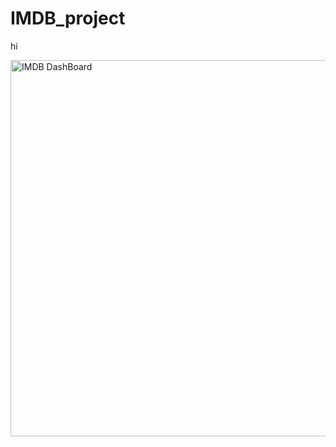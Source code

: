 # IMDB_project

hi

<img width="602" alt="IMDB DashBoard" src="https://github.com/Aryankr07/IMDB_project/assets/133600355/4f8dd948-17d2-4486-a5aa-bee337f66626">
